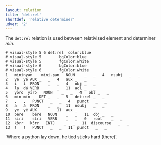 ```yaml
---
layout: relation
title: 'det:rel'
shortdef: 'relative determiner'
udver: '2'
---
```


The `det:rel` relation is used between relativised element and determiner _mín_.

~~~ conllu
# visual-style 5 6 det:rel  color:blue
# visual-style 5        bgColor:blue
# visual-style 5        fgColor:white
# visual-style 6        bgColor:blue
# visual-style 6        fgColor:white
1	mininyan	míni.ɲan	NOUN	_	_	4	nsubj	_	_
2	ye	yé	AUX	_	_	4	aux	_	_
3	i	í	PRON	_	_	4	obj	_	_
4	la	dá	VERB	_	_	11	acl	_	_
5	yòrò	yɔ́rɔ	NOUN	_	_	4	obl	_	_
6	min	mín	DET	_	_	5	det:rel	_	_
7	,	,	PUNCT	_	_	4	punct	_	_
8	a	à	PRON	_	_	11	nsubj	_	_
9	ye	yé	AUX	_	_	11	aux	_	_
10	bere	bére	NOUN	_	_	11	obj	_	_
11	siri	sìri	VERB	_	_	0	root	_	_
12	kòrr	kɔ́rr	INTJ	_	_	11	discourse	_	_
13	!	!	PUNCT	_	_	11	punct	_	_

~~~
'Where a python lay down, he tied sticks hard (there)'.

<!-- Interlanguage links updated Út zář 29 20:43:16 CEST 2020 -->
